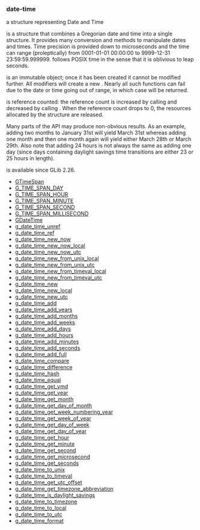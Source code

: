 ### date-time

a structure representing Date and Time

 [](GDateTime) is a structure that combines a Gregorian date and time
 into a single structure.  It provides many conversion and methods to
 manipulate dates and times.  Time precision is provided down to
 microseconds and the time can range (proleptically) from 0001-01-01
 00:00:00 to 9999-12-31 23:59:59.999999.  [](GDateTime) follows POSIX
 time in the sense that it is oblivious to leap seconds.

 [](GDateTime) is an immutable object; once it has been created it cannot
 be modified further.  All modifiers will create a new [](GDateTime).
 Nearly all such functions can fail due to the date or time going out
 of range, in which case [](NULL) will be returned.

 [](GDateTime) is reference counted: the reference count is increased by calling
 [](g_date_time_ref) and decreased by calling [](g_date_time_unref). When the
 reference count drops to 0, the resources allocated by the [](GDateTime)
 structure are released.

 Many parts of the API may produce non-obvious results.  As an
 example, adding two months to January 31st will yield March 31st
 whereas adding one month and then one month again will yield either
 March 28th or March 29th.  Also note that adding 24 hours is not
 always the same as adding one day (since days containing daylight
 savings time transitions are either 23 or 25 hours in length).

 [](GDateTime) is available since GLib 2.26.

* [GTimeSpan]()
* [G_TIME_SPAN_DAY]()
* [G_TIME_SPAN_HOUR]()
* [G_TIME_SPAN_MINUTE]()
* [G_TIME_SPAN_SECOND]()
* [G_TIME_SPAN_MILLISECOND]()
* [GDateTime]()
* [g_date_time_unref]()
* [g_date_time_ref]()
* [g_date_time_new_now]()
* [g_date_time_new_now_local]()
* [g_date_time_new_now_utc]()
* [g_date_time_new_from_unix_local]()
* [g_date_time_new_from_unix_utc]()
* [g_date_time_new_from_timeval_local]()
* [g_date_time_new_from_timeval_utc]()
* [g_date_time_new]()
* [g_date_time_new_local]()
* [g_date_time_new_utc]()
* [g_date_time_add]()
* [g_date_time_add_years]()
* [g_date_time_add_months]()
* [g_date_time_add_weeks]()
* [g_date_time_add_days]()
* [g_date_time_add_hours]()
* [g_date_time_add_minutes]()
* [g_date_time_add_seconds]()
* [g_date_time_add_full]()
* [g_date_time_compare]()
* [g_date_time_difference]()
* [g_date_time_hash]()
* [g_date_time_equal]()
* [g_date_time_get_ymd]()
* [g_date_time_get_year]()
* [g_date_time_get_month]()
* [g_date_time_get_day_of_month]()
* [g_date_time_get_week_numbering_year]()
* [g_date_time_get_week_of_year]()
* [g_date_time_get_day_of_week]()
* [g_date_time_get_day_of_year]()
* [g_date_time_get_hour]()
* [g_date_time_get_minute]()
* [g_date_time_get_second]()
* [g_date_time_get_microsecond]()
* [g_date_time_get_seconds]()
* [g_date_time_to_unix]()
* [g_date_time_to_timeval]()
* [g_date_time_get_utc_offset]()
* [g_date_time_get_timezone_abbreviation]()
* [g_date_time_is_daylight_savings]()
* [g_date_time_to_timezone]()
* [g_date_time_to_local]()
* [g_date_time_to_utc]()
* [g_date_time_format]()
